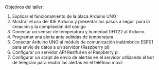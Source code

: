 Objetivos del taller:

1.  Explicar el funcionamiento de la placa Arduino UNO
2. Mostrar el uso del IDE Arduino y presentar los pasos a seguir para la creación y la compilación del código
3. Conectar un sensor de temperatura y humedad DHT22 al Arduino
4. Programar una alerta ante subidas de temperatura
5. Conectar Arduino UNO al módulo de comunicación inalámbrico ESP01 para envío de datos a un servidor (Raspberry pi)
6. Configurar un servidor API Restful en el Raspberry pi
7. Configurar un script de envio de alertas en el servidor utilizando el bot de telegram para recibir las alertas en el teléfono móvil

